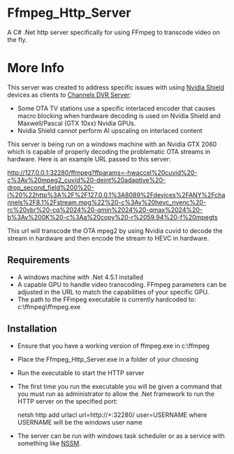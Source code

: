 # Ffmpeg_Http_Server
A C# .Net http server specifically for using FFmpeg to transcode video on the fly.


# More Info

This server was created to address specific issues with using [Nvidia Shield](https://www.nvidia.com/en-us/shield/) devices as clients to [Channels DVR Server](https://getchannels.com/dvr-server/):

 - Some OTA TV stations use a specific interlaced encoder that causes macro blocking when hardware decoding is used on Nvidia Shield and Maxwell/Pascal (GTX 10xx) Nvidia GPUs.
 - Nvidia Shield cannot perform AI upscaling on interlaced content

This server is being run on a windows machine with an Nvidia GTX 2060 which is capable of properly decoding the problematic OTA streams in hardware. Here is an example URL passed to this server:

http://127.0.0.1:32280/ffmpeg?ffparams=-hwaccel%20cuvid%20-c%3Av%20mpeg2_cuvid%20-deint%20adaptive%20-drop_second_field%200%20-i%20%22http%3A%2F%2F127.0.0.1%3A8089%2Fdevices%2FANY%2Fchannels%2F8.1%2Fstream.mpg%22%20-c%3Av%20hevc_nvenc%20-rc%20vbr%20-cq%2024%20-qmin%2024%20-qmax%2024%20-b%3Av%200K%20-c%3Aa%20copy%20-r%2059.94%20-f%20mpegts

This url will transcode the OTA mpeg2 by using Nvidia cuvid to decode the stream in hardware and then encode the stream to HEVC in hardware.

## Requirements

 - A windows machine with .Net 4.5.1 installed
 - A capable GPU to handle video transcoding. FFmpeg parameters can be adjusted in the URL to match the capabilities of your specific GPU.
 - The path to the FFmpeg executable is currently hardcoded to:
 c:\ffmpeg\ffmpeg.exe

## Installation

 - Ensure that you have a working version of ffmpeg.exe in c:\ffmpeg
 - Place the Ffmpeg_Http_Server.exe in a folder of your choosing
 - Run the executable to start the HTTP server
 - The first time you run the executable you will be given a command that you must run as administrator to allow the .Net framework to run the HTTP server on the specified port:
 
	 netsh http add urlacl url=http://+:32280/ user=USERNAME
	 where USERNAME will be the windows user name
 - The server can be run with windows task scheduler or as a service with something like [NSSM](https://nssm.cc/).

